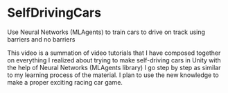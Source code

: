# SelfDrivingCars
Use Neural Networks (MLAgents) to train cars to drive on track using barriers and no barriers

This video is a summation of video tutorials that I have composed together on everything I realized about trying to make self-driving cars in Unity with the help of Neural Networks (MLAgents library) I go step by step as similar to my learning process of the material. I plan to use the new knowledge to make a proper exciting racing car game.
